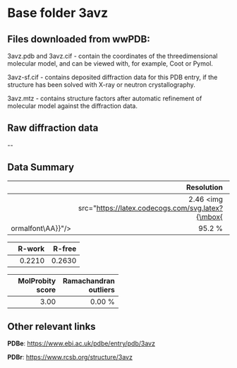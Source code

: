 # Base folder 3avz

## Files downloaded from wwPDB:

3avz.pdb and 3avz.cif - contain the coordinates of the threedimensional molecular model, and can be viewed with, for example, Coot or Pymol.

3avz-sf.cif - contains deposited diffraction data for this PDB entry, if the structure has been solved with X-ray or neutron crystallography.

3avz.mtz - contains structure factors after automatic refinement of molecular model against the diffraction data.

## Raw diffraction data

--<br> 

## Data Summary
|   | Resolution | Completeness| I/sigma |
|---|-------------:|----------------:|--------------:|
|   |2.46 <img src="https://latex.codecogs.com/svg.latex?{\mbox{
ormalfont\AA}}"/>|95.2  %|<img width=50/>16.73|

|   | **R-work**| **R-free**   
|---|-------------:|----------------:|           
||0.2210|0.2630|

|   |**MolProbity<br>score**| **Ramachandran<br>outliers** 
|---|-------------:|----------------:|
||3.00|0.00 %|

## Other relevant links 
**PDBe**:  https://www.ebi.ac.uk/pdbe/entry/pdb/3avz
 
**PDBr**: https://www.rcsb.org/structure/3avz 

